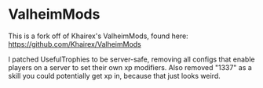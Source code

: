 # ValheimMods

This is a fork off of Khairex's ValheimMods, found here: https://github.com/Khairex/ValheimMods

I patched UsefulTrophies to be server-safe, removing all configs that enable players on a server to set their own xp modifiers. Also removed "1337" as a skill you could potentially get xp in, because that just looks weird.